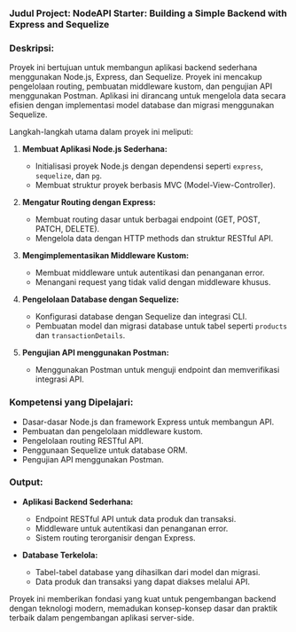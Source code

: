 ### Judul Project: **NodeAPI Starter: Building a Simple Backend with Express and Sequelize**

### Deskripsi:
Proyek ini bertujuan untuk membangun aplikasi backend sederhana menggunakan Node.js, Express, dan Sequelize. Proyek ini mencakup pengelolaan routing, pembuatan middleware kustom, dan pengujian API menggunakan Postman. Aplikasi ini dirancang untuk mengelola data secara efisien dengan implementasi model database dan migrasi menggunakan Sequelize.

Langkah-langkah utama dalam proyek ini meliputi:
1. **Membuat Aplikasi Node.js Sederhana:**
   - Initialisasi proyek Node.js dengan dependensi seperti `express`, `sequelize`, dan `pg`.
   - Membuat struktur proyek berbasis MVC (Model-View-Controller).

2. **Mengatur Routing dengan Express:**
   - Membuat routing dasar untuk berbagai endpoint (GET, POST, PATCH, DELETE).
   - Mengelola data dengan HTTP methods dan struktur RESTful API.

3. **Mengimplementasikan Middleware Kustom:**
   - Membuat middleware untuk autentikasi dan penanganan error.
   - Menangani request yang tidak valid dengan middleware khusus.

4. **Pengelolaan Database dengan Sequelize:**
   - Konfigurasi database dengan Sequelize dan integrasi CLI.
   - Pembuatan model dan migrasi database untuk tabel seperti `products` dan `transactionDetails`.

5. **Pengujian API menggunakan Postman:**
   - Menggunakan Postman untuk menguji endpoint dan memverifikasi integrasi API.

### Kompetensi yang Dipelajari:
- Dasar-dasar Node.js dan framework Express untuk membangun API.
- Pembuatan dan pengelolaan middleware kustom.
- Pengelolaan routing RESTful API.
- Penggunaan Sequelize untuk database ORM.
- Pengujian API menggunakan Postman.

### Output:
- **Aplikasi Backend Sederhana:**
  - Endpoint RESTful API untuk data produk dan transaksi.
  - Middleware untuk autentikasi dan penanganan error.
  - Sistem routing terorganisir dengan Express.

- **Database Terkelola:**
  - Tabel-tabel database yang dihasilkan dari model dan migrasi.
  - Data produk dan transaksi yang dapat diakses melalui API.

Proyek ini memberikan fondasi yang kuat untuk pengembangan backend dengan teknologi modern, memadukan konsep-konsep dasar dan praktik terbaik dalam pengembangan aplikasi server-side.
